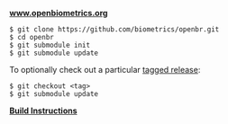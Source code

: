 **www.openbiometrics.org**

    $ git clone https://github.com/biometrics/openbr.git
    $ cd openbr
    $ git submodule init
    $ git submodule update
    
To optionally check out a particular [tagged release](https://github.com/biometrics/openbr/releases):

    $ git checkout <tag>
    $ git submodule update

**[Build Instructions](http://openbiometrics.org/doxygen/latest/installation.html)**
